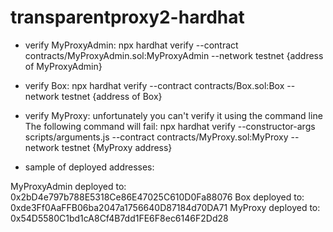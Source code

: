 # transparentproxy2-hardhat
+ verify MyProxyAdmin: npx hardhat verify  --contract contracts/MyProxyAdmin.sol:MyProxyAdmin  --network testnet {address of MyProxyAdmin}
+ verify Box: npx hardhat verify  --contract contracts/Box.sol:Box  --network testnet {address of Box}
+ verify MyProxy: unfortunately you can't verify it using the command line
The following command will fail:
npx hardhat verify  --constructor-args scripts/arguments.js --contract contracts/MyProxy.sol:MyProxy --network testnet {MyProxy address}


+ sample of deployed addresses:

MyProxyAdmin deployed to:  0x2bD4e797b788E5318Ce86E47025C610D0Fa88076
Box deployed to:  0xde3Ff0AaFFB06ba2047a1756640D87184d70DA71
MyProxy deployed to:  0x54D5580C1bd1cA8Cf4B7dd1FE6F8ec6146F2Dd28

